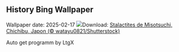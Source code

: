 ## History Bing Wallpaper
Wallpaper date: 2025-02-17
![](https://www.bing.com/th?id=OHR.Misotsuchi2025_FR-FR1372228903_UHD.jpg&w=1000)Download: [Stalactites de Misotsuchi, Chichibu, Japon (© watayu0821/Shutterstock)](https://www.bing.com/th?id=OHR.Misotsuchi2025_FR-FR1372228903_UHD.jpg)

Auto get programm by LtgX
